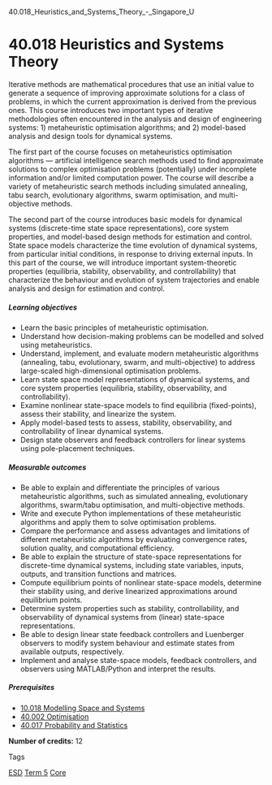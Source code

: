 40.018_Heuristics_and_Systems_Theory_-_Singapore_U



40.018 Heuristics and Systems Theory
====================================

Iterative methods are mathematical procedures that use an initial value to generate a sequence of improving approximate solutions for a class of problems, in which the current approximation is derived from the previous ones. This course introduces two important types of iterative methodologies often encountered in the analysis and design of engineering systems: 1) metaheuristic optimisation algorithms; and 2) model-based analysis and design tools for dynamical systems.

The first part of the course focuses on metaheuristics optimisation algorithms — artificial intelligence search methods used to find approximate solutions to complex optimisation problems (potentially) under incomplete information and/or limited computation power. The course will describe a variety of metaheuristic search methods including simulated annealing, tabu search, evolutionary algorithms, swarm optimisation, and multi-objective methods.

The second part of the course introduces basic models for dynamical systems (discrete-time state space representations), core system properties, and model-based design methods for estimation and control. State space models characterize the time evolution of dynamical systems, from particular initial conditions, in response to driving external inputs. In this part of the course, we will introduce important system-theoretic properties (equilibria, stability, observability, and controllability) that characterize the behaviour and evolution of system trajectories and enable analysis and design for estimation and control.

##### **Learning objectives**

* Learn the basic principles of metaheuristic optimisation.
* Understand how decision-making problems can be modelled and solved using metaheuristics.
* Understand, implement, and evaluate modern metaheuristic algorithms (annealing, tabu, evolutionary, swarm, and multi-objective) to address large-scaled high-dimensional optimisation problems.
* Learn state space model representations of dynamical systems, and core system properties (equilibria, stability, observability, and controllability).
* Examine nonlinear state-space models to find equilibria (fixed-points), assess their stability, and linearize the system.
* Apply model-based tests to assess, stability, observability, and controllability of linear dynamical systems.
* Design state observers and feedback controllers for linear systems using pole-placement techniques.

##### **Measurable outcomes**

* Be able to explain and differentiate the principles of various metaheuristic algorithms, such as simulated annealing, evolutionary algorithms, swarm/tabu optimisation, and multi-objective methods.
* Write and execute Python implementations of these metaheuristic algorithms and apply them to solve optimisation problems.
* Compare the performance and assess advantages and limitations of different metaheuristic algorithms by evaluating convergence rates, solution quality, and computational efficiency.
* Be able to explain the structure of state-space representations for discrete-time dynamical systems, including state variables, inputs, outputs, and transition functions and matrices.
* Compute equilibrium points of nonlinear state-space models, determine their stability using, and derive linearized approximations around equilibrium points.
* Determine system properties such as stability, controllability, and observability of dynamical systems from (linear) state-space representations.
* Be able to design linear state feedback controllers and Luenberger observers to modify system behaviour and estimate states from available outputs, respectively.
* Implement and analyse state-space models, feedback controllers, and observers using MATLAB/Python and interpret the results.

##### **Prerequisites**

* [10.018 Modelling Space and Systems](https://www.sutd.edu.sg/course/10-018-modelling-space-and-systems)
* [40.002 Optimisation](https://www.sutd.edu.sg/course/40-002-optimisation)
* [40.017 Probability and Statistics](https://www.sutd.edu.sg/course/40-017-probability-and-statistics)

**Number of credits:** 12

Tags

[ESD](/education/undergraduate/courses/?pillar-cluster=99)
[Term 5](/education/undergraduate/courses/?course-term=858)
[Core](/education/undergraduate/courses/?course-type=852)

